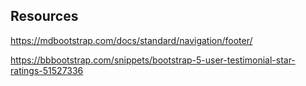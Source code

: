 ## Resources

https://mdbootstrap.com/docs/standard/navigation/footer/

https://bbbootstrap.com/snippets/bootstrap-5-user-testimonial-star-ratings-51527336